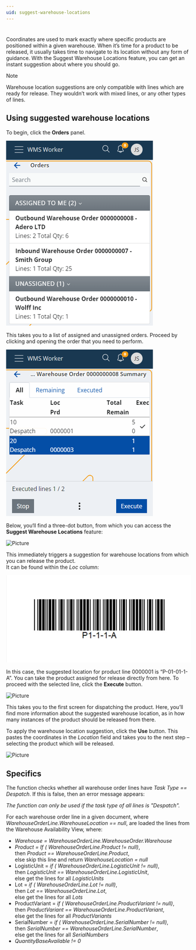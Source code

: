 ```yaml
---
uid: suggest-warehouse-locations
---
```


# 

Coordinates are used to mark exactly where specific products are positioned within a given warehouse. When it’s time for a product to be released, it usually takes time to navigate to its location without any form of guidance. With the Suggest Warehouse Locations feature, you can get an instant suggestion about where you should go. 

> [!NOTE] 
> 
> Warehouse location suggestions are only compatible with lines which are ready for release. They wouldn’t work with mixed lines, or any other types of lines.

## Using suggested warehouse locations

To begin, click the **Orders** panel.

![Picture](pictures/orders.png)
 
This takes you to a list of assigned and unassigned orders. 
Proceed by clicking and opening the order that you need to perform.

![Picture](pictures/open-order.png)
 
Below, you‘ll find a three-dot button, from which you can access the **Suggest Warehouse Locations** feature:

![Picture](pictures/suggest-locations.png)

This immediately triggers a suggestion for warehouse locations from which you can release the product. <br /> It can be found within the _Loc_ column:

![Picture](pictures/location.png)

In this case, the suggested location for product line 0000001 is “P-01-01-1-A”. You can take the product assigned for release directly from here.
To proceed with the selected line, click the **Execute** button.

![Picture](pictures/execute-order.png)

This takes you to the first screen for dispatching the product. Here, you’ll find more information about the suggested warehouse location, as in how many instances of the product should be released from there.

To apply the warehouse location suggestion, click the **Use** button. 
This pastes the coordinates in the _Location_ field and takes you to the next step – selecting the product which will be released.

![Picture](pictures/suggested-location.png)
 
## Specifics

The function checks whether all warehouse order lines have _Task Type == Despatch_. If this is false, then an error message appears:

_The function can only be used if the task type of all lines is "Despatch"._

For each warehouse order line in a given document, where _WarehouseOrderLine.WarehouseLocation == null_, are loaded the lines from the Warehouse Availability View, where:

- _Warehouse = WarehouseOrderLine.WarehouseOrder.Warehouse_
- _Product = If ( WarehouseOrderLine.Product != null)_, <br />
           then _Product == WarehouseOrderLine.Product_, <br />
           else skip this line and return _WarehouseLocation = null_ <br />
- LogisticUnit = _if ( WarehouseOrderLine.LogisticUnit != null)_, <br />
           then _LogisticUnit == WarehouseOrderLine.LogisticUnit_, <br />
           else get the lines for all _LogisticUnits_ <br />
- Lot = _if ( WarehouseOrderLine.Lot != null)_, <br />
           then _Lot == WarehouseOrderLine.Lot_, <br />
           else get the lines for all _Lots_ <br />
- ProductVariant = _if ( WarehouseOrderLine.ProductVariant != null)_, <br />
           then _ProductVariant == WarehouseOrderLine.ProductVariant_, <br />
           else get the lines for all _ProductVariants_ <br />
- SerialNumber = _if ( WarehouseOrderLine.SerialNumber != null)_, <br />
           then _SerialNumber == WarehouseOrderLine.SerialNumber_, <br />
           else get the lines for all _SerialNumbers_ <br />
- _QuantityBaseAvailable != 0_ 
